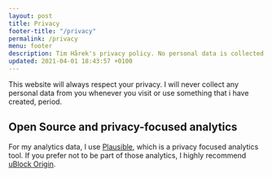 ```yaml
---
layout: post
title: Privacy
footer-title: "/privacy"
permalink: /privacy
menu: footer
description: Tim Hårek's privacy policy. No personal data is collected.
updated: 2021-04-01 18:43:57 +0100
---
```


This website will always respect your privacy. I will never collect any personal data from you whenever you visit or use something that i have created, period.

## Open Source and privacy-focused analytics

For my analytics data, I use <a href="https://plausible.io/" target="_blank" rel="noopener noreferrer"> Plausible</a>, which is a privacy focused analytics tool. If you prefer not to be part of those analytics, I highly recommend [uBlock Origin](https://ublockorigin.com/).

